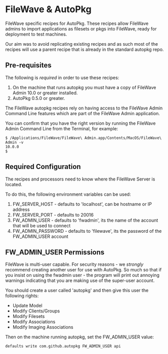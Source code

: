 # FileWave & AutoPkg
FileWave specific recipes for AutoPkg.  These recipes allow FileWave admins to
import applications as filesets or pkgs into FileWave, ready for deployment to
test machines. 

Our aim was to avoid replicating existing recipes and as such most of the
recipes will use a parent recipe that is already in the standard autopkg repo.

## Pre-requisites
The following is *required* in order to use these recipes: 

1. On the machine that runs autopkg you must have a copy of FileWave Admin 10.0
or greater installed.
1. AutoPkg 0.5.0 or greater.

The FileWave autopkg recipes rely on having access to the FileWave Admin 
Command Line features which are part of the FileWave Admin application.

You can confirm that you have the right version by running the FileWave Admin
Command Line from the Terminal, for example:

    $ /Applications/FileWave/FileWave\ Admin.app/Contents/MacOS/FileWave\ Admin -v
    10.0.0
    $

## Required Configuration
The recipes and processors need to know where the FileWave Server is located.  

To do this, the following environment variables can be used:

1. FW_SERVER_HOST - defaults to 'localhost', can be hostname or IP address
1. FW_SERVER_PORT - defaults to 20016
1. FW_ADMIN_USER - defaults to 'fwadmin', its the name of the account that will be used to connect
1. FW_ADMIN_PASSWORD - defaults to 'filewave', its the password of the FW_ADMIN_USER account
 
## FW_ADMIN_USER Permissions
FileWave is multi-user capable.  For security reasons - we *strongly* 
recommend creating another user for use with AutoPkg.  So much so that if
  you insist on using the fwadmin user - the program will print out
  annoying warnings indicating that you are making use of the super-user
  account.

You should create a user called 'autopkg' and then give this 
user the following rights: 
 - Update Model
 - Modify Clients/Groups
 - Modify Filesets
 - Modify Associations
 - Modify Imaging Associations
  
Then on the machine running autopkg, set the FW_ADMIN_USER value:

    defaults write com.github.autopkg FW_ADMIN_USER api
    


